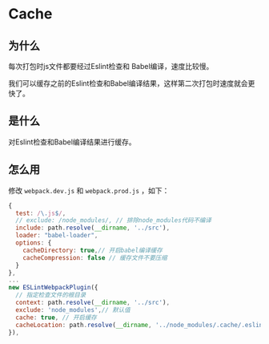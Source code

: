# Cache

## 为什么

每次打包时js文件都要经过Eslint检查和 Babel编译，速度比较慢。

我们可以缓存之前的Eslint检查和Babel编译结果，这样第二次打包时速度就会更快了。

## 是什么

对Eslint检查和Babel编译结果进行缓存。

## 怎么用

修改 `webpack.dev.js` 和 `webpack.prod.js` ，如下：

```js
{
  test: /\.js$/,
  // exclude: /node_modules/, // 排除node_modules代码不编译
  include: path.resolve(__dirname, '../src'),
  loader: "babel-loader",
  options: {
    cacheDirectory: true,// 开启babel编译缓存
    cacheCompression: false // 缓存文件不要压缩
  }
},
...
new ESLintWebpackPlugin({
  // 指定检查文件的根目录
  context: path.resolve(__dirname, '../src'),
  exclude: 'node_modules',// 默认值
  cache: true, // 开启缓存
  cacheLocation: path.resolve(__dirname, '../node_modules/.cache/.eslintcache') // 缓存目录
}),
```

